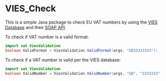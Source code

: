 # VIES_Check
This is a simple Java package to check EU VAT numbers by using the [VIES Database](http://ec.europa.eu/taxation_customs/vies/vatRequest.html)
and their [SOAP API](http://ec.europa.eu/taxation_customs/vies/checkVatTestService.wsdl).

To check if VAT number is a valid format:

```java
import vat.ViesValidation
boolean ValidFormat = ViesValidation.ValidFormat(args, "GB33333333");
```

To check if a VAT number is valid per the VIES database:
```java
import vat.ViesValidation
boolean ValidNumber = ViesValidation.ValidNumber(args, "GB", "3333333");
```
